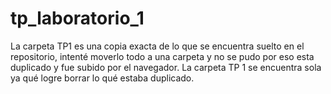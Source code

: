 # tp_laboratorio_1
La carpeta TP1 es una copia exacta de lo que se encuentra suelto en el repositorio, intenté moverlo todo a una carpeta y no se pudo por eso esta duplicado y fue subido por el navegador.
La carpeta TP 1 se encuentra sola ya qué logre borrar lo qué estaba duplicado.
